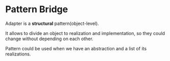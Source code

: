 # Pattern Bridge

Adapter is a **structural** pattern(object-level).

It allows to divide an object to realization and implementation, so they could change
without depending on each other.

Pattern could be used when we have an abstraction and a list of its realizations.

